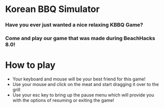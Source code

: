 # Korean BBQ Simulator 
### Have you ever just wanted a nice relaxing KBBQ Game? 

### Come and play our game that was made during BeachHacks 8.0!

# How to play 
- Your keyboard and mouse will be your best friend for this game!
- Use your mouse and click on the meat and start dragging it over to the grill
- Use your esc key to bring up the pause menu which will provide you with the options of resuming or exiting the game!
